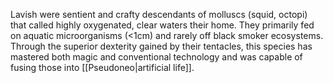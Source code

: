 Lavish were sentient and crafty descendants of molluscs (squid, octopi) that called highly oxygenated, clear waters their home.
They primarily fed on aquatic microorganisms (<1cm) and rarely off black smoker ecosystems.
Through the superior dexterity gained by their tentacles, this species has mastered both magic and conventional technology and was capable of fusing those into [[Pseudoneo|artificial life]].